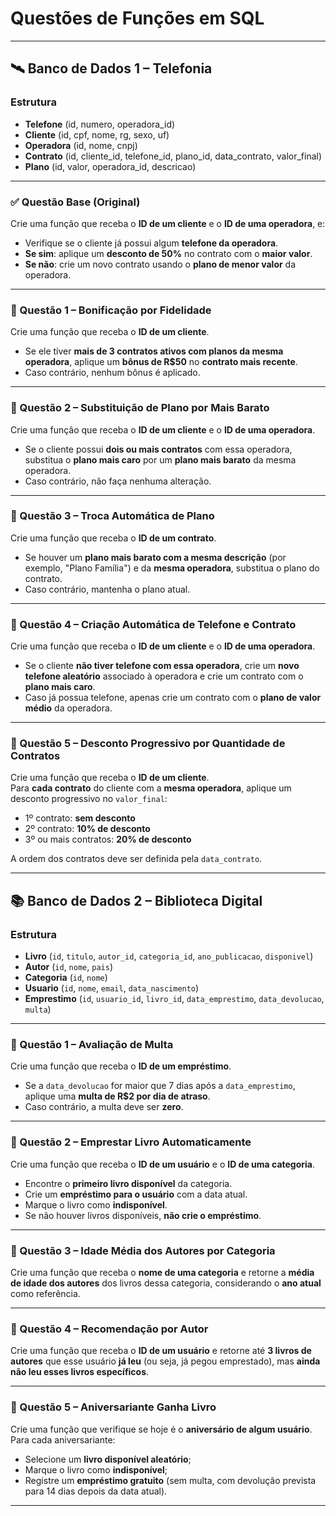 
# Questões de Funções em SQL

---

## 🛰️ Banco de Dados 1 – Telefonia

### Estrutura

- **Telefone** (id, numero, operadora_id)
- **Cliente** (id, cpf, nome, rg, sexo, uf)
- **Operadora** (id, nome, cnpj)
- **Contrato** (id, cliente_id, telefone_id, plano_id, data_contrato, valor_final)
- **Plano** (id, valor, operadora_id, descricao)

---

### ✅ Questão Base (Original)

Crie uma função que receba o **ID de um cliente** e o **ID de uma operadora**, e:

- Verifique se o cliente já possui algum **telefone da operadora**.
- **Se sim**: aplique um **desconto de 50%** no contrato com o **maior valor**.
- **Se não**: crie um novo contrato usando o **plano de menor valor** da operadora.

---

### 📘 Questão 1 – Bonificação por Fidelidade

Crie uma função que receba o **ID de um cliente**.  
- Se ele tiver **mais de 3 contratos ativos com planos da mesma operadora**, aplique um **bônus de R$50** no **contrato mais recente**.  
- Caso contrário, nenhum bônus é aplicado.

---

### 📘 Questão 2 – Substituição de Plano por Mais Barato

Crie uma função que receba o **ID de um cliente** e o **ID de uma operadora**.  
- Se o cliente possui **dois ou mais contratos** com essa operadora, substitua o **plano mais caro** por um **plano mais barato** da mesma operadora.  
- Caso contrário, não faça nenhuma alteração.

---

### 📘 Questão 3 – Troca Automática de Plano

Crie uma função que receba o **ID de um contrato**.  
- Se houver um **plano mais barato com a mesma descrição** (por exemplo, "Plano Família") e da **mesma operadora**, substitua o plano do contrato.  
- Caso contrário, mantenha o plano atual.

---

### 📘 Questão 4 – Criação Automática de Telefone e Contrato

Crie uma função que receba o **ID de um cliente** e o **ID de uma operadora**.  
- Se o cliente **não tiver telefone com essa operadora**, crie um **novo telefone aleatório** associado à operadora e crie um contrato com o **plano mais caro**.  
- Caso já possua telefone, apenas crie um contrato com o **plano de valor médio** da operadora.

---

### 📘 Questão 5 – Desconto Progressivo por Quantidade de Contratos

Crie uma função que receba o **ID de um cliente**.  
Para **cada contrato** do cliente com a **mesma operadora**, aplique um desconto progressivo no `valor_final`:

- 1º contrato: **sem desconto**
- 2º contrato: **10% de desconto**
- 3º ou mais contratos: **20% de desconto**

A ordem dos contratos deve ser definida pela `data_contrato`.

---

## 📚 Banco de Dados 2 – Biblioteca Digital

### Estrutura

- **Livro** (`id`, `titulo`, `autor_id`, `categoria_id`, `ano_publicacao`, `disponivel`)
- **Autor** (`id`, `nome`, `pais`)
- **Categoria** (`id`, `nome`)
- **Usuario** (`id`, `nome`, `email`, `data_nascimento`)
- **Emprestimo** (`id`, `usuario_id`, `livro_id`, `data_emprestimo`, `data_devolucao`, `multa`)

---

### 📘 Questão 1 – Avaliação de Multa

Crie uma função que receba o **ID de um empréstimo**.  
- Se a `data_devolucao` for maior que 7 dias após a `data_emprestimo`, aplique uma **multa de R$2 por dia de atraso**.  
- Caso contrário, a multa deve ser **zero**.

---

### 📘 Questão 2 – Emprestar Livro Automaticamente

Crie uma função que receba o **ID de um usuário** e o **ID de uma categoria**.  
- Encontre o **primeiro livro disponível** da categoria.  
- Crie um **empréstimo para o usuário** com a data atual.  
- Marque o livro como **indisponível**.  
- Se não houver livros disponíveis, **não crie o empréstimo**.

---

### 📘 Questão 3 – Idade Média dos Autores por Categoria

Crie uma função que receba o **nome de uma categoria** e retorne a **média de idade dos autores** dos livros dessa categoria, considerando o **ano atual** como referência.

---

### 📘 Questão 4 – Recomendação por Autor

Crie uma função que receba o **ID de um usuário** e retorne até **3 livros de autores** que esse usuário **já leu** (ou seja, já pegou emprestado), mas **ainda não leu esses livros específicos**.

---

### 📘 Questão 5 – Aniversariante Ganha Livro

Crie uma função que verifique se hoje é o **aniversário de algum usuário**.  
Para cada aniversariante:

- Selecione um **livro disponível aleatório**;
- Marque o livro como **indisponível**;
- Registre um **empréstimo gratuito** (sem multa, com devolução prevista para 14 dias depois da data atual).

---
